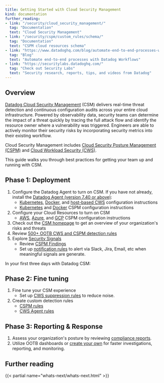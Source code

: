 ```yaml
---
title: Getting Started with Cloud Security Management
kind: documentation
further_reading:
- link: "/security/cloud_security_management/"
  tag: "Documentation"
  text: "Cloud Security Management"
- link: "/security/cspm/custom_rules/schema/"
  tag: "Documentation"
  text: "CSPM cloud resources schema"
- link: "https://www.datadoghq.com/blog/automate-end-to-end-processes-with-datadog-workflows/"
  tag: "Blog"
  text: "Automate end-to-end processes with Datadog Workflows"
- link: "https://securitylabs.datadoghq.com/"
  tag: "Check out Security Labs"
  text: "Security research, reports, tips, and videos from Datadog"
---
```


## Overview

[Datadog Cloud Security Management][1] (CSM) delivers real-time threat detection and continuous configuration audits across your entire cloud infrastructure. Powered by observability data, security teams can determine the impact of a threat quickly by tracing the full attack flow and identify the resource owner where a vulnerability was triggered. Engineers are able to actively monitor their security risks by incorporating security metrics into their existing workflow.

Cloud Security Management includes [Cloud Security Posture Management (CSPM)][2] and [Cloud Workload Security (CWS)][3].

This guide walks you through best practices for getting your team up and running with CSM.

## Phase 1: Deployment

1. Configure the Datadog Agent to turn on CSM. If you have not already, install the [Datadog Agent (version 7.40 or above)][4]:
    - [Kubernetes][5], [Docker][6], and [host-based CWS][7] configuration instructions
    - [Kubernetes][8] and [Docker][9] CSPM configuration instructions
2. Configure your Cloud Resources to turn on CSM
    - [AWS][10], [Azure][11], and [GCP][12] CSPM configuration instructions
3. Check out the [CSM homepage][13] to get an overview of your organization's risks and threats
4. Review [500+ OOTB CWS and CSPM detection rules][14] 
5. Explore [Security Signals][15]
    - Review [CSPM Findings][16]
    - Set up [notification rules][17] to alert via Slack, Jira, Email, etc when meaningful signals are generate.

In your first three days with Datadog CSM:
## Phase 2: Fine tuning

1. Fine tune your CSM experience
    - Set up [CWS suppression rules][18] to reduce noise.
2. Create custom detection rules
    - [CSPM rules][19]
    - [CWS Agent rules][20]

## Phase 3: Reporting & Response

1. Assess your organization's posture by reviewing [compliance reports][21].
2. Utilize OOTB dashboards or [create your own][22] for faster investigations, reporting, and monitoring.

## Further reading

{{< partial name="whats-next/whats-next.html" >}}

[1]: /security/cloud_security_management/
[2]: /security/cspm/
[3]: /security/cloud_workload_security/
[4]: https://app.datadoghq.com/account/settings#agent
[5]: /security/cloud_workload_security/setup/?tab=kubernetes
[6]: /security/cloud_workload_security/setup/?tab=docker
[7]: /security/cloud_workload_security/setup/?tab=hostothers
[8]: /security/cspm/setup?tab=kubernetes
[9]: /security/cspm/setup?tab=docker
[10]: /security/cspm/setup?tab=aws
[11]: /security/cspm/setup?tab=azure
[12]: /security/cspm/setup?tab=gcp
[13]: https://app.datadoghq.com/security/csm
[14]: /security/default_rules/#cat-cloud-security-management
[15]: /security/cspm/signals_explorer/
[16]: /security/cspm/findings/
[17]: /security/configuration/notification-rules
[18]: /security/cloud_security_management/guide/tuning-rules/
[19]: /security/cspm/custom_rules
[20]: /security/cloud_workload_security/agent_expressions
[21]: /security/cspm/frameworks_and_benchmarks
[22]: /dashboards/#overview